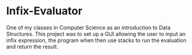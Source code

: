 # Infix-Evaluator
One of my classes in Computer Science as an introduction to Data Structures.  This project was to set up a GUI allowing the user to input an infix expression, the program when then use stacks to run the evaluation and return the result. 
